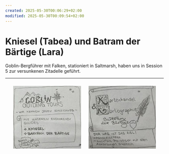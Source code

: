 ```yaml
---
created: 2025-05-30T00:06:29+02:00
modified: 2025-05-30T00:09:54+02:00
---
```


# Kniesel (Tabea) und Batram der Bärtige (Lara)

Goblin-Bergführer mit Falken, stationiert in Saltmarsh, haben uns in Session 5 zur versunkenen Zitadelle geführt.

* * *

<div style="text-align: center;">
  <img src="/assets/images/GoblinGuidingTours.png" alt="Goblin Guiding Tours verfügbar!" height="200" style="margin: 10px;" />
  <img src="/assets/images/KartenhandelKartographie.png" alt="Kartenhandel & Kartographie verfügbar!" height="200" style="margin: 10px;" />
</div>